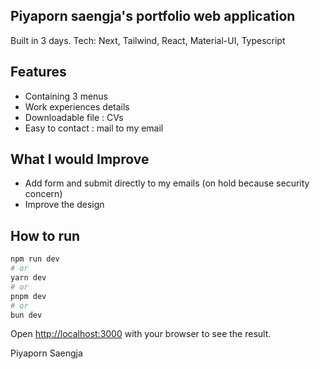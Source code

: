 ## Piyaporn saengja's portfolio web application
Built in 3 days.
Tech: Next, Tailwind, React, Material-UI, Typescript

## Features
- Containing 3 menus
- Work experiences details
- Downloadable file : CVs
- Easy to contact : mail to my email

## What I would Improve
- Add form and submit directly to my emails (on hold because security concern)
- Improve the design

## How to run
```bash
npm run dev
# or
yarn dev
# or
pnpm dev
# or
bun dev
```
Open [http://localhost:3000](http://localhost:3000) with your browser to see the result.

Piyaporn Saengja
